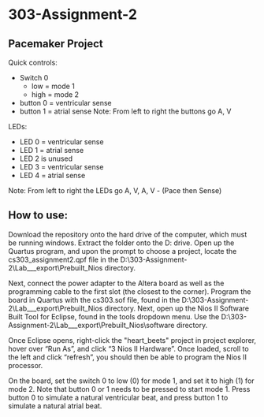 # 303-Assignment-2
## Pacemaker Project

Quick controls:
 - Switch 0 
    - low = mode 1
    - high = mode 2
 - button 0 = ventricular sense 
 - button 1 = atrial sense
 Note: From left to right the buttons go A, V
 
 LEDs:
  - LED 0 = ventricular sense
  - LED 1 = atrial sense
  - LED 2 is unused
  - LED 3 = ventricular sense
  - LED 4 = atrial sense
  
  Note: From left to right the LEDs go A, V, A, V - (Pace then Sense)

## How to use:

Download the repository onto the hard drive of the computer, which must be running windows. Extract the folder onto the D: drive.
Open up the Quartus program, and upon the prompt to choose a project, locate the cs303_assignment2.qpf file in the D:\303-Assignment-2\Lab___export\Prebuilt_Nios directory.

Next, connect the power adapter to the Altera board as well as the programming cable to the first slot (the closest to the corner). Program the board in Quartus with the cs303.sof file, found in the D:\303-Assignment-2\Lab___export\Prebuilt_Nios directory.
Next, open up the Nios II Software Built Tool for Eclipse, found in the tools dropdown menu. Use the D:\303-Assignment-2\Lab___export\Prebuilt_Nios\software directory.

Once Eclipse opens, right-click the "heart_beets" project in project explorer, hover over “Run As”, and click “3 Nios II Hardware”. Once loaded, scroll to the left and click “refresh”, you should then be able to program the Nios II processor. 

On the board, set the switch 0 to low (0) for mode 1, and set it to high (1) for mode 2. Note that button 0 or 1 needs to be pressed to start mode 1.
Press button 0 to simulate a natural ventricular beat, and press button 1 to simulate a natural atrial beat.
